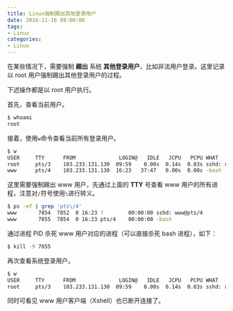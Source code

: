 ```yaml
---
title: Linux强制踢出其他登录用户
date: 2016-11-16 08:00:00
tags:
- Linux
categories:
- Linux
---
```


在某些情况下，需要强制 **踢出** 系统 **其他登录用户**，比如非法用户登录。这里记录以 root 用户强制踢出其他登录用户的过程。<!--more-->

下述操作都是以 root 用户执行。

首先，查看当前用户。

```Bash
$ whoami 
root
```

接着，使用`w`命令查看当前所有登录用户。

```Bash
$ w
USER     TTY      FROM              LOGIN@   IDLE   JCPU   PCPU WHAT
root     pts/3    103.233.131.130  09:59    0.00s  0.14s  0.03s sshd: root[priv]
www      pts/4    103.233.131.130  16:23   37:47   0.00s  0.00s -bash
```

这里需要强制踢出 www 用户，先通过上面的 **TTY** 号查看 www 用户的所有进程，注意对`/`符号使用`\`进行转义。

```Bash
$ ps -ef | grep 'pts\/4'
www       7854  7852  0 16:23 ?        00:00:00 sshd: www@pts/4  
www       7855  7854  0 16:23 pts/4    00:00:00 -bash
```

通过进程 PID 杀死 www 用户对应的进程（可以直接杀死 bash 进程），如下：

```Bash
$ kill -9 7855
```

再次查看系统登录用户。

```Bash
$ w
USER     TTY      FROM              LOGIN@   IDLE   JCPU   PCPU WHAT
root     pts/3    103.233.131.130  09:59    0.00s  0.14s  0.03s sshd: root[priv]
```

同时可看见 www 用户客户端（Xshell）也已断开连接了。

